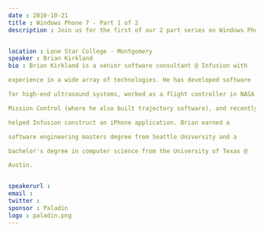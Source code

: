 ```yaml
---
date : 2010-10-21
title : Windows Phone 7 - Part 1 of 2
description : Join us for the first of our 2 part series on Windows Phone 7.&amp;nbsp; This month Brian Kirkland will give us an introduction to Microsoft's new Mobile platform, and explain how current .NET developers can leverage their existing skills to develop software for WP7.&lt;br /&gt;

location : Lone Star College - Montgomery
speaker : Brian Kirkland
bio : Brian Kirkland is a senior software consultant @ Infusion with
experience in a wide array of technologies. He has developed software
for high-end ultrasound systems, worked as a flight controller in NASA's
Mission Control (where he also built trajectory software), and recently
helped Infusion construct an iPhone application. Brian earned a
software engineering masters degree from Seattle University and a
bachelor's degree in computer science from the University of Texas @
Austin.

speakerurl : 
email : 
twitter : 
sponsor : Paladin
logo : paladin.png
---
```

